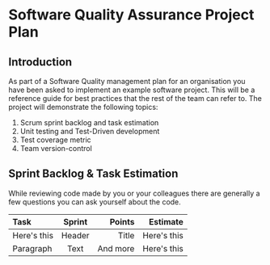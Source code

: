 # Software Quality Assurance Project Plan #
## Introduction ## 

As part of a Software Quality management plan for an organisation you have been asked to implement an example software project. This will be a reference guide for best practices that the rest of the team can refer to. The project will demonstrate the following topics:

1. Scrum sprint backlog and task estimation
2. Unit testing and Test-Driven development
3. Test coverage metric
4. Team version-control 


## Sprint Backlog & Task Estimation ##
While reviewing code made by you or your colleagues there are generally a few questions you can ask yourself about the code.


| Task        | Sprint      | Points        | Estimate    | 
| :---        |    :----:   |          ---: |         ---:|
Here's this   | Header      | Title         | Here's this   |
| Paragraph   | Text        | And more      |Here's this  |
